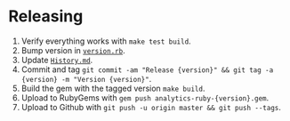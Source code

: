 Releasing
=========

 1. Verify everything works with `make test build`.
 2. Bump version in [`version.rb`](https://github.com/segmentio/analytics-ruby/blob/master/lib/segment/analytics/version.rb).
 3. Update [`History.md`](https://github.com/segmentio/analytics-ruby/blob/master/History.md).
 4. Commit and tag `git commit -am "Release {version}" && git tag -a {version} -m "Version {version}"`.
 5. Build the gem with the tagged version `make build`.
 6. Upload to RubyGems with `gem push analytics-ruby-{version}.gem`.
 7. Upload to Github with `git push -u origin master && git push --tags`.
